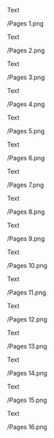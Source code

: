 Text

/Pages 1.png

Text

/Pages 2.png

Text

/Pages 3.png

Text

/Pages 4.png

Text

/Pages 5.png

Text

/Pages 6.png

Text

/Pages 7.png

Text

/Pages 8.png

Text

/Pages 9.png

Text

/Pages 10.png

Text

/Pages 11.png

Text

/Pages 12.png

Text

/Pages 13.png

Text

/Pages 14.png

Text

/Pages 15.png

Text

/Pages 16.png

